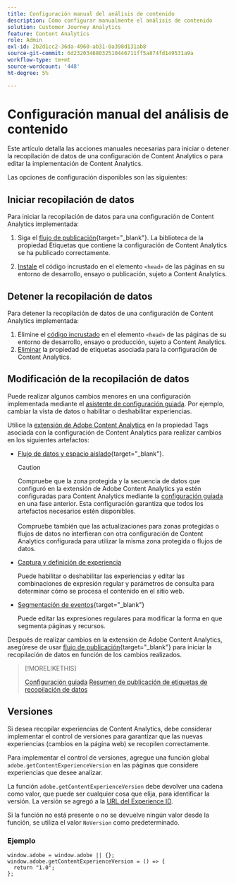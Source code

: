```yaml
---
title: Configuración manual del análisis de contenido
description: Cómo configurar manualmente el análisis de contenido
solution: Customer Journey Analytics
feature: Content Analytics
role: Admin
exl-id: 2b2d1cc2-36da-4960-ab31-0a398d131ab8
source-git-commit: 6d23203468032510446711ff5a874fd149531a9a
workflow-type: tm+mt
source-wordcount: '448'
ht-degree: 5%

---
```


# Configuración manual del análisis de contenido

Este artículo detalla las acciones manuales necesarias para iniciar o detener la recopilación de datos de una configuración de Content Analytics o para editar la implementación de Content Analytics.

Las opciones de configuración disponibles son las siguientes:

## Iniciar recopilación de datos

Para iniciar la recopilación de datos para una configuración de Content Analytics implementada:

1. Siga el [flujo de publicación](https://experienceleague.adobe.com/en/docs/experience-platform/tags/publish/overview){target="_blank"}. La biblioteca de la propiedad Etiquetas que contiene la configuración de Content Analytics se ha publicado correctamente.

1. [Instale](https://experienceleague.adobe.com/en/docs/experience-platform/tags/publish/environments/environments#installation) el código incrustado en el elemento `<head>` de las páginas en su entorno de desarrollo, ensayo o publicación, sujeto a Content Analytics.


## Detener la recopilación de datos

Para detener la recopilación de datos de una configuración de Content Analytics implementada:

1. Elimine el [código incrustado](https://experienceleague.adobe.com/en/docs/experience-platform/tags/publish/environments/environments) en el elemento `<head>` de las páginas de su entorno de desarrollo, ensayo o producción, sujeto a Content Analytics.
1. [Eliminar](https://experienceleague.adobe.com/en/docs/experience-platform/tags/publish/overview) la propiedad de etiquetas asociada para la configuración de Content Analytics.



## Modificación de la recopilación de datos

Puede realizar algunos cambios menores en una configuración implementada mediante el [asistente de configuración guiada](guided.md). Por ejemplo, cambiar la vista de datos o habilitar o deshabilitar experiencias.

Utilice la [extensión de Adobe Content Analytics](https://experienceleague.adobe.com/en/docs/experience-platform/tags/extensions/client/content-analytics/overview) en la propiedad Tags asociada con la configuración de Content Analytics para realizar cambios en los siguientes artefactos:

* [Flujo de datos y espacio aislado](https://experienceleague.adobe.com/en/docs/experience-platform/tags/extensions/client/content-analytics/overview#configure-datastreams){target="_blank"}.

  >[!CAUTION]
  >
  >Compruebe que la zona protegida y la secuencia de datos que configuró en la extensión de Adobe Content Analytics ya estén configuradas para Content Analytics mediante la [configuración guiada](guided.md) en una fase anterior. Esta configuración garantiza que todos los artefactos necesarios estén disponibles.<br/><br/>Compruebe también que las actualizaciones para zonas protegidas o flujos de datos no interfieran con otra configuración de Content Analytics configurada para utilizar la misma zona protegida o flujos de datos.
  >

* [Captura y definición de experiencia](https://experienceleague.adobe.com/en/docs/experience-platform/tags/extensions/client/content-analytics/overview?lang=en#configure-experience-capture-and-definition)

  Puede habilitar o deshabilitar las experiencias y editar las combinaciones de expresión regular y parámetros de consulta para determinar cómo se procesa el contenido en el sitio web.

* [Segmentación de eventos](https://experienceleague.adobe.com/en/docs/experience-platform/tags/extensions/client/content-analytics/overview#configure-event-segmenting){target="_blank"}

  Puede editar las expresiones regulares para modificar la forma en que segmenta páginas y recursos.


Después de realizar cambios en la extensión de Adobe Content Analytics, asegúrese de usar [flujo de publicación](https://experienceleague.adobe.com/en/docs/experience-platform/tags/publish/overview){target="_blank"} para iniciar la recopilación de datos en función de los cambios realizados.



>[!MORELIKETHIS]
>
>[Configuración guiada](guided.md)
>[Resumen de publicación de etiquetas de recopilación de datos](https://experienceleague.adobe.com/en/docs/experience-platform/tags/publish/overview)
>


## Versiones

Si desea recopilar experiencias de Content Analytics, debe considerar implementar el control de versiones para garantizar que las nuevas experiencias (cambios en la página web) se recopilen correctamente.

Para implementar el control de versiones, agregue una función global `adobe.getContentExperienceVersion` en las páginas que considere experiencias que desee analizar.

La función `adobe.getContentExperienceVersion` debe devolver una cadena como valor, que puede ser cualquier cosa que elija, para identificar la versión. La versión se agregó a la [URL del Experience ID](/help/content-analytics/report/components.md#experience-metadata).

Si la función no está presente o no se devuelve ningún valor desde la función, se utiliza el valor `NoVersion` como predeterminado.

### Ejemplo

```
window.adobe = window.adobe || {};
window.adobe.getContentExperienceVersion = () => {
  return "1.0";
};
```
